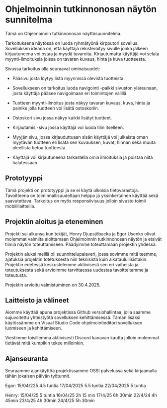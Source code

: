# Ohjelmoinnin tutkinnonosan näytön sunnitelma

Tämä on Ohjelmoinnin tutkinnonosan näyttösuunnitelma. 

Tarkoituksena näytössä on luoda ryhmätyönä kirpputori sovellus. Sovelluksen ideana on, että käyttäjä rekisteröityy sivulle jonka jälkeen kirjautuneena voi ostaa ja myydä tavaroita. Kirjautumatta käyttäjä voi selata myynti-ilmoituksia joissa on tavaran kuvaus, hinta ja kuva tuotteesta.  

Sivussa tarkoitus olla seuraavat ominaisuudet:

- Pääsivu josta löytyy lista myynnissä olevista tuotteista.

- Sovellukseen on tarkoitus luoda navigointi -palkki sivuston yläreunaan, josta käyttäjä pääsee navigoimaan eri toimintojen välillä.

- Tuotteen myynti-ilmoitus josta näkyy tavaran kuvaus, kuva, hinta ja painike jolla tuotteen voi lisätä ostoskoriin.

- Ostoskori sivu jossa näkyy kaikki lisätyt tuotteet.

- Kirjautamis -sivu jossa käyttäjä voi luoda tilin itselleen. 

- Myyjän sivu, jossa kirjauduttuaan sisän käyttäjä voi julkaista oman myytävän tuotteen eli lisätä sen kuvauksen, kuvat, hinnan sekä muuta oleellista tietoa tuotteesta.

- Käyttäjä voi kirjautuneena tarkastella omia ilmoituksia ja poistaa niitä halutessaan. 

## Prototyyppi

Tämä projekti on prototyyppi ja se ei käytä ulkoisia tietovarastoja. Tavoitteena on toiminnallisuudeltaan helppo ja yksinkertainen käyttää sekä saavutettava. Tarkoitus on myös responsiivisuus jolloin sivusto toimii mobiililaitteilla.

## Projektin aloitus ja eteneminen

Projekti sai alkunsa kun tekijät, Henry Djupsjöbacka ja Egor Usenko olivat molemmat valmiita aloittamaan Ohjelmoinnin tutkinnonosan näytön ja etsivät tiimiä näytön toteuttamiseen. Päädyimme toteuttamaan projektin yhdessä. 

Projektin aluksi meillä oli suunnittelupalaveri, jossa sovimme mitä teemme, ajatuksia projektin totetuksesta niin teknisistä kuin aikataulullisistakin. Projektin edetessä keskustelemme aktiivisesti sen eri vaiheista ja toteutuksesta sekä arvioimme tarvittaessa uudestaa tavoitteitamme ja toteutusta. 

Projektin arvioitu valmistuminen on 30.4.2025. 

## Laitteisto ja välineet 

Aiomme käyttää apuna projektissa Github versiohallintaa, jolla saamme sujuvoitettu yhteistyötä sovelluksen kehittämisessä. Tämän lisäksi käytössämme on Visual Studio Code ohjelmointieditori sovelluksen luomiseen ja kehittämiseen. 

Viestimme toisillemma aktiivisesti Discord kanavan kautta jolloin molemmat tietävät mitä kumpikin tekee milloinkin.

## Ajanseuranta

Seuraamme ajankäyttöä projektissamme OSSI palvelussa sekä kirjaamalla tähän jokaisen päivän työtunnit. 

Egor: 
15/04/225 4.5 tuntia
17/04/2025 5.5 tuntia
22/04/2025 5 tuntia

Henry: 
15/04/25 5 tuntia
16/04/25 2h 15 min
17/4/25  6h 30min
22/4/24 4h 45min
23/4/25 4h 30min
24/4/25 5h 30min

